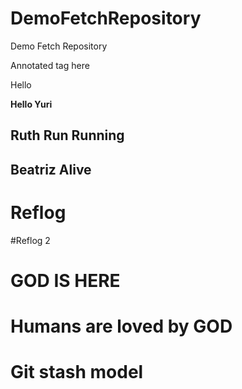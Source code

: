 # DemoFetchRepository
Demo Fetch Repository

Annotated tag here

Hello


**Hello Yuri**

## Ruth Run Running

## Beatriz Alive

# Reflog

#Reflog 2

# GOD IS HERE

# Humans are loved by GOD

# Git stash model
